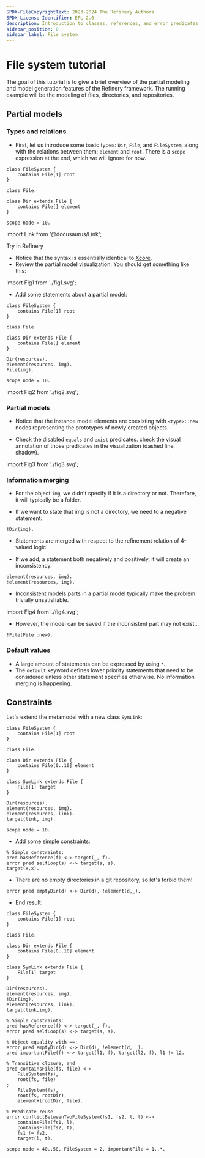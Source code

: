 ```yaml
---
SPDX-FileCopyrightText: 2023-2024 The Refinery Authors
SPDX-License-Identifier: EPL-2.0
description: Introduction to classes, references, and error predicates
sidebar_position: 0
sidebar_label: File system
---
```


# File system tutorial

The goal of this tutorial is to give a brief overview of the partial modeling and model generation features of the Refinery framework. The running example will be the modeling of files, directories, and repositories.

## Partial models

### Types and relations

- First, let us introduce some basic types: `Dir`, `File`, and `FileSystem`, along with the relations between them: `element` and `root`. There is a `scope` expression at the end, which we will ignore for now.

```refinery
class FileSystem {
    contains File[1] root
}

class File.

class Dir extends File {
    contains File[] element
}

scope node = 10.
```

import Link from '@docusaurus/Link';

<p>
  <Link
    href="https://refinery.services/#/1/KLUv_SDT_QMAQkcXGnBL2-ikxOa10ZNeN1bwnxijfsojpwHQAxAE5pzBk5uCd8F5EjAGJrUNQBWIbdRU7tkRB-VsG_aVuMlSEWzzTShXE8h-eBHzK_cK11NoD9P_2_GFrS61RRmuipYUCwA046ljtvEqgDAGQyDQwsIqKACEt2LiANXAaUxBAQ=="
    className="button button--lg button--primary button--play"
  >Try in Refinery</Link>
</p>

- Notice that the syntax is essentially identical to [Xcore](https://wiki.eclipse.org/Xcore).
- Review the partial model visualization. You should get something like this:

import Fig1 from './fig1.svg';

<Fig1 title="Initial model" />

- Add some statements about a partial model:

```refinery
class FileSystem {
    contains File[1] root
}

class File.

class Dir extends File {
    contains File[] element
}

Dir(resources).
element(resources, img).
File(img).

scope node = 10.
```

import Fig2 from './fig2.svg';

<Fig2 title="Partial model extended with new facts" />

### Partial models

- Notice that the instance model elements are coexisting with ```<type>::new``` nodes representing the prototypes of newly created objects.

- Check the disabled `equals` and `exist` predicates. check the visual annotation of those predicates in the visualization (dashed line, shadow).

import Fig3 from './fig3.svg';

<Fig3 title="Object existence and equality" />

### Information merging

- For the object `img`, we didn't specify if it is a directory or not. Therefore, it will typically be a folder.

- If we want to state that img is not a directory, we need to a negative statement:

```refinery
!Dir(img).
```

- Statements are merged with respect to the refinement relation of 4-valued logic.

- If we add, a statement both negatively and positively, it will create an inconsistency:

```refinery
element(resources, img).
!element(resources, img).
```

- Inconsistent models parts in a partial model typically make the problem trivially unsatisfiable.

import Fig4 from './fig4.svg';

<Fig4 title="Inconsistent partial model" />

- However, the model can be saved if the inconsistent part may not exist...

```refinery
!File(File::new).
```

### Default values

- A large amount of statements can be expressed by using `*`.
- The `default` keyword defines lower priority statements that need to be considered unless other statement specifies otherwise. No information merging is happening.

## Constraints

Let's extend the metamodel with a new class `SymLink`:

```refinery
class FileSystem {
    contains File[1] root
}

class File.

class Dir extends File {
    contains File[0..10] element
}

class SymLink extends File {
    File[1] target
}

Dir(resources).
element(resources, img).
element(resources, link).
target(link, img).

scope node = 10.
```

- Add some simple constraints:

```refinery
% Simple constraints:
pred hasReference(f) <-> target(_, f).
error pred selfLoop(s) <-> target(s, s).
target(x,x).
```

- There are no empty directories in a git repository, so let's forbid them!

```refinery
error pred emptyDir(d) <-> Dir(d), !element(d,_).
```

- End result:

```refinery
class FileSystem {
    contains File[1] root
}

class File.

class Dir extends File {
    contains File[0..10] element
}

class SymLink extends File {
    File[1] target
}

Dir(resources).
element(resources, img).
!Dir(img).
element(resources, link).
target(link,img).

% Simple constraints:
pred hasReference(f) <-> target(_, f).
error pred selfLoop(s) <-> target(s, s).

% Object equality with ==:
error pred emptyDir(d) <-> Dir(d), !element(d, _).
pred importantFile(f) <-> target(l1, f), target(l2, f), l1 != l2.

% Transitive closure, and
pred containsFile(fs, file) <->
    FileSystem(fs),
    root(fs, file)
;
    FileSystem(fs),
    root(fs, rootDir),
    element+(rootDir, file).

% Predicate reuse
error conflictBetweenTwoFileSystem(fs1, fs2, l, t) <->
    containsFile(fs1, l),
    containsFile(fs2, t),
    fs1 != fs2,
    target(l, t).

scope node = 40..50, FileSystem = 2, importantFile = 1..*.
```
